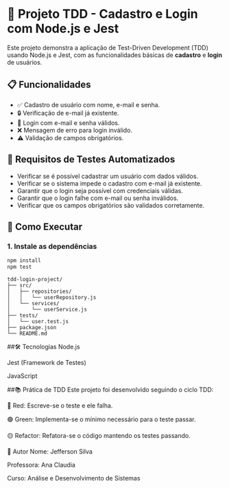 # 🧪 Projeto TDD - Cadastro e Login com Node.js e Jest

Este projeto demonstra a aplicação de Test-Driven Development (TDD) usando Node.js e Jest, com as funcionalidades básicas de **cadastro** e **login** de usuários.

## 📋 Funcionalidades

- ✅ Cadastro de usuário com nome, e-mail e senha.
- 🔒 Verificação de e-mail já existente.
- 🔑 Login com e-mail e senha válidos.
- ❌ Mensagem de erro para login inválido.
- ⚠️ Validação de campos obrigatórios.

## 🧪 Requisitos de Testes Automatizados

- Verificar se é possível cadastrar um usuário com dados válidos.
- Verificar se o sistema impede o cadastro com e-mail já existente.
- Garantir que o login seja possível com credenciais válidas.
- Garantir que o login falhe com e-mail ou senha inválidos.
- Verificar que os campos obrigatórios são validados corretamente.

## 🚀 Como Executar

### 1. Instale as dependências

```bash
npm install
npm test
```
```estrutura
tdd-login-project/
├── src/
│   ├── repositories/
│   │   └── userRepository.js
│   └── services/
│       └── userService.js
├── tests/
│   └── user.test.js
├── package.json
└── README.md
```
##🛠 Tecnologias
Node.js

Jest (Framework de Testes)

JavaScript

##📚 Prática de TDD
Este projeto foi desenvolvido seguindo o ciclo TDD:

🔴 Red: Escreve-se o teste e ele falha.

🟢 Green: Implementa-se o mínimo necessário para o teste passar.

🟡 Refactor: Refatora-se o código mantendo os testes passando.

👥 Autor
Nome: Jefferson Silva

Professora: Ana Claudia

Curso: Análise e Desenvolvimento de Sistemas

